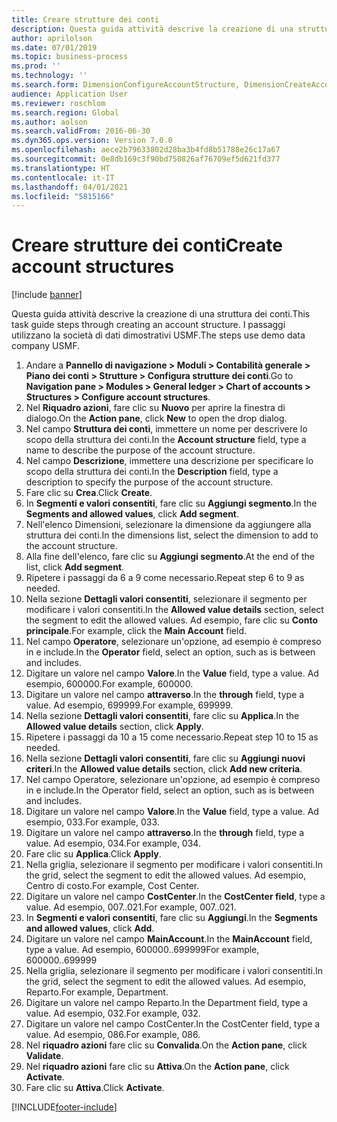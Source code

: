```yaml
---
title: Creare strutture dei conti
description: Questa guida attività descrive la creazione di una struttura dei conti.
author: aprilolson
ms.date: 07/01/2019
ms.topic: business-process
ms.prod: ''
ms.technology: ''
ms.search.form: DimensionConfigureAccountStructure, DimensionCreateAccountStructure, DimensionHierarchyAddLevel, DimensionHierarchyConstraintActivate
audience: Application User
ms.reviewer: roschlom
ms.search.region: Global
ms.author: aolson
ms.search.validFrom: 2016-06-30
ms.dyn365.ops.version: Version 7.0.0
ms.openlocfilehash: aece2b79633802d28ba3b4fd8b51788e26c17a67
ms.sourcegitcommit: 0e8db169c3f90bd750826af76709ef5d621fd377
ms.translationtype: HT
ms.contentlocale: it-IT
ms.lasthandoff: 04/01/2021
ms.locfileid: "5815166"
---
```

# <a name="create-account-structures"></a><span data-ttu-id="37607-103">Creare strutture dei conti</span><span class="sxs-lookup"><span data-stu-id="37607-103">Create account structures</span></span>

[!include [banner](../../includes/banner.md)]

<span data-ttu-id="37607-104">Questa guida attività descrive la creazione di una struttura dei conti.</span><span class="sxs-lookup"><span data-stu-id="37607-104">This task guide steps through creating an account structure.</span></span> <span data-ttu-id="37607-105">I passaggi utilizzano la società di dati dimostrativi USMF.</span><span class="sxs-lookup"><span data-stu-id="37607-105">The steps use demo data company USMF.</span></span>

1. <span data-ttu-id="37607-106">Andare a **Pannello di navigazione > Moduli > Contabilità generale > Piano dei conti > Strutture > Configura strutture dei conti**.</span><span class="sxs-lookup"><span data-stu-id="37607-106">Go to **Navigation pane > Modules > General ledger > Chart of accounts > Structures > Configure account structures**.</span></span>
2. <span data-ttu-id="37607-107">Nel **Riquadro azioni**, fare clic su **Nuovo** per aprire la finestra di dialogo.</span><span class="sxs-lookup"><span data-stu-id="37607-107">On the **Action pane**, click **New** to open the drop dialog.</span></span>
3. <span data-ttu-id="37607-108">Nel campo **Struttura dei conti**, immettere un nome per descrivere lo scopo della struttura dei conti.</span><span class="sxs-lookup"><span data-stu-id="37607-108">In the **Account structure** field, type a name to describe the purpose of the account structure.</span></span>
4. <span data-ttu-id="37607-109">Nel campo **Descrizione**, immettere una descrizione per specificare lo scopo della struttura dei conti.</span><span class="sxs-lookup"><span data-stu-id="37607-109">In the **Description** field, type a description to specify the purpose of the account structure.</span></span>
5. <span data-ttu-id="37607-110">Fare clic su **Crea**.</span><span class="sxs-lookup"><span data-stu-id="37607-110">Click **Create**.</span></span>
6. <span data-ttu-id="37607-111">In **Segmenti e valori consentiti**, fare clic su **Aggiungi segmento**.</span><span class="sxs-lookup"><span data-stu-id="37607-111">In the **Segments and allowed values**, click **Add segment**.</span></span>
7. <span data-ttu-id="37607-112">Nell'elenco Dimensioni, selezionare la dimensione da aggiungere alla struttura dei conti.</span><span class="sxs-lookup"><span data-stu-id="37607-112">In the dimensions list, select the dimension to add to the account structure.</span></span>
8. <span data-ttu-id="37607-113">Alla fine dell'elenco, fare clic su **Aggiungi segmento**.</span><span class="sxs-lookup"><span data-stu-id="37607-113">At the end of the list, click **Add segment**.</span></span>
9. <span data-ttu-id="37607-114">Ripetere i passaggi da 6 a 9 come necessario.</span><span class="sxs-lookup"><span data-stu-id="37607-114">Repeat step 6 to 9 as needed.</span></span>
10. <span data-ttu-id="37607-115">Nella sezione **Dettagli valori consentiti**, selezionare il segmento per modificare i valori consentiti.</span><span class="sxs-lookup"><span data-stu-id="37607-115">In the **Allowed value details** section, select the segment to edit the allowed values.</span></span>
    <span data-ttu-id="37607-116">Ad esempio, fare clic su **Conto principale**.</span><span class="sxs-lookup"><span data-stu-id="37607-116">For example, click the **Main Account** field.</span></span>  
11. <span data-ttu-id="37607-117">Nel campo **Operatore**, selezionare un'opzione, ad esempio è compreso in e include.</span><span class="sxs-lookup"><span data-stu-id="37607-117">In the **Operator** field, select an option, such as is between and includes.</span></span>
12. <span data-ttu-id="37607-118">Digitare un valore nel campo **Valore**.</span><span class="sxs-lookup"><span data-stu-id="37607-118">In the **Value** field, type a value.</span></span> <span data-ttu-id="37607-119">Ad esempio, 600000.</span><span class="sxs-lookup"><span data-stu-id="37607-119">For example, 600000.</span></span>  
13. <span data-ttu-id="37607-120">Digitare un valore nel campo **attraverso**.</span><span class="sxs-lookup"><span data-stu-id="37607-120">In the **through** field, type a value.</span></span> <span data-ttu-id="37607-121">Ad esempio, 699999.</span><span class="sxs-lookup"><span data-stu-id="37607-121">For example, 699999.</span></span>  
14. <span data-ttu-id="37607-122">Nella sezione **Dettagli valori consentiti**, fare clic su **Applica**.</span><span class="sxs-lookup"><span data-stu-id="37607-122">In the **Allowed value details** section, click **Apply**.</span></span>
15. <span data-ttu-id="37607-123">Ripetere i passaggi da 10 a 15 come necessario.</span><span class="sxs-lookup"><span data-stu-id="37607-123">Repeat step 10 to 15 as needed.</span></span>  
16. <span data-ttu-id="37607-124">Nella sezione **Dettagli valori consentiti**, fare clic su **Aggiungi nuovi criteri**.</span><span class="sxs-lookup"><span data-stu-id="37607-124">In the **Allowed value details** section, click **Add new criteria**.</span></span>
17. <span data-ttu-id="37607-125">Nel campo Operatore, selezionare un'opzione, ad esempio è compreso in e include.</span><span class="sxs-lookup"><span data-stu-id="37607-125">In the Operator field, select an option, such as is between and includes.</span></span>
18. <span data-ttu-id="37607-126">Digitare un valore nel campo **Valore**.</span><span class="sxs-lookup"><span data-stu-id="37607-126">In the **Value** field, type a value.</span></span> <span data-ttu-id="37607-127">Ad esempio, 033.</span><span class="sxs-lookup"><span data-stu-id="37607-127">For example, 033.</span></span>  
19. <span data-ttu-id="37607-128">Digitare un valore nel campo **attraverso**.</span><span class="sxs-lookup"><span data-stu-id="37607-128">In the **through** field, type a value.</span></span> <span data-ttu-id="37607-129">Ad esempio, 034.</span><span class="sxs-lookup"><span data-stu-id="37607-129">For example, 034.</span></span>  
20. <span data-ttu-id="37607-130">Fare clic su **Applica**.</span><span class="sxs-lookup"><span data-stu-id="37607-130">Click **Apply**.</span></span>
21. <span data-ttu-id="37607-131">Nella griglia, selezionare il segmento per modificare i valori consentiti.</span><span class="sxs-lookup"><span data-stu-id="37607-131">In the grid, select the segment to edit the allowed values.</span></span> <span data-ttu-id="37607-132">Ad esempio, Centro di costo.</span><span class="sxs-lookup"><span data-stu-id="37607-132">For example, Cost Center.</span></span>  
22. <span data-ttu-id="37607-133">Digitare un valore nel campo **CostCenter**.</span><span class="sxs-lookup"><span data-stu-id="37607-133">In the **CostCenter field**, type a value.</span></span> <span data-ttu-id="37607-134">Ad esempio, 007..021.</span><span class="sxs-lookup"><span data-stu-id="37607-134">For example, 007..021.</span></span>  
23. <span data-ttu-id="37607-135">In **Segmenti e valori consentiti**, fare clic su **Aggiungi**.</span><span class="sxs-lookup"><span data-stu-id="37607-135">In the **Segments and allowed values**, click **Add**.</span></span>
24. <span data-ttu-id="37607-136">Digitare un valore nel campo **MainAccount**.</span><span class="sxs-lookup"><span data-stu-id="37607-136">In the **MainAccount** field, type a value.</span></span> <span data-ttu-id="37607-137">Ad esempio, 600000..699999</span><span class="sxs-lookup"><span data-stu-id="37607-137">For example, 600000..699999</span></span>  
25. <span data-ttu-id="37607-138">Nella griglia, selezionare il segmento per modificare i valori consentiti.</span><span class="sxs-lookup"><span data-stu-id="37607-138">In the grid, select the segment to edit the allowed values.</span></span> <span data-ttu-id="37607-139">Ad esempio, Reparto.</span><span class="sxs-lookup"><span data-stu-id="37607-139">For example, Department.</span></span>  
26. <span data-ttu-id="37607-140">Digitare un valore nel campo Reparto.</span><span class="sxs-lookup"><span data-stu-id="37607-140">In the Department field, type a value.</span></span> <span data-ttu-id="37607-141">Ad esempio, 032.</span><span class="sxs-lookup"><span data-stu-id="37607-141">For example, 032.</span></span>  
27. <span data-ttu-id="37607-142">Digitare un valore nel campo CostCenter.</span><span class="sxs-lookup"><span data-stu-id="37607-142">In the CostCenter field, type a value.</span></span> <span data-ttu-id="37607-143">Ad esempio, 086.</span><span class="sxs-lookup"><span data-stu-id="37607-143">For example, 086.</span></span>  
28. <span data-ttu-id="37607-144">Nel **riquadro azioni** fare clic su **Convalida**.</span><span class="sxs-lookup"><span data-stu-id="37607-144">On the **Action pane**, click **Validate**.</span></span>
29. <span data-ttu-id="37607-145">Nel **riquadro azioni** fare clic su **Attiva**.</span><span class="sxs-lookup"><span data-stu-id="37607-145">On the **Action pane**, click **Activate**.</span></span>
30. <span data-ttu-id="37607-146">Fare clic su **Attiva**.</span><span class="sxs-lookup"><span data-stu-id="37607-146">Click **Activate**.</span></span>



[!INCLUDE[footer-include](../../../includes/footer-banner.md)]